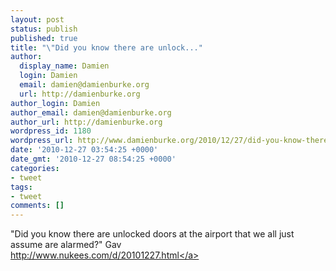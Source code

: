 ```yaml
---
layout: post
status: publish
published: true
title: "\"Did you know there are unlock..."
author:
  display_name: Damien
  login: Damien
  email: damien@damienburke.org
  url: http://damienburke.org
author_login: Damien
author_email: damien@damienburke.org
author_url: http://damienburke.org
wordpress_id: 1180
wordpress_url: http://www.damienburke.org/2010/12/27/did-you-know-there-are-unlock/
date: '2010-12-27 03:54:25 +0000'
date_gmt: '2010-12-27 08:54:25 +0000'
categories:
- tweet
tags:
- tweet
comments: []
---
```

<p>"Did you know there are unlocked doors at the airport that we all just assume are alarmed?" Gav<br />
<a href="http:&#47;&#47;www.nukees.com&#47;d&#47;20101227.html" rel="nofollow">http:&#47;&#47;www.nukees.com&#47;d&#47;20101227.html<&#47;a></p>
